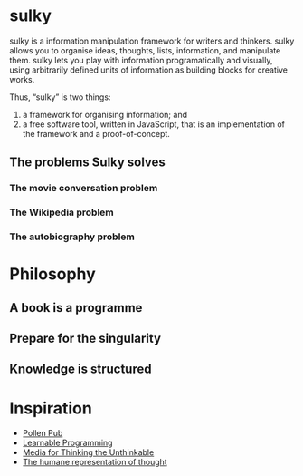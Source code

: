 # sulky

sulky is a information manipulation framework for writers and thinkers. sulky allows you to organise ideas, thoughts, lists, information, and manipulate them. sulky lets you play with information programatically and visually, using arbitrarily defined units of information as building blocks for creative works. 

Thus, “sulky” is two things: 
1. a framework for organising information; and 
2. a free software tool, written in JavaScript, that is an implementation of the framework and a proof-of-concept.

## The problems Sulky solves

### The movie conversation problem

### The Wikipedia problem

### The autobiography problem

# Philosophy 

## A book is a programme 

## Prepare for the singularity 

## Knowledge is structured

# Inspiration 

* [Pollen Pub](http://pollenpub.com/)
* [Learnable Programming](http://worrydream.com/#!/LearnableProgramming)
* [Media for Thinking the Unthinkable](http://worrydream.com/#!/MediaForThinkingTheUnthinkable)
* [The humane representation of thought](http://worrydream.com/#!/TheHumaneRepresentationOfThoughtTalk)
